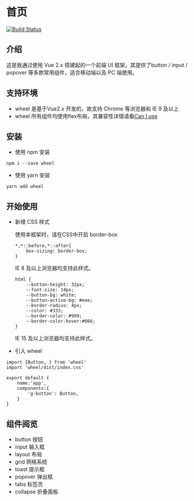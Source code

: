 # 首页

[![Build Status](https://www.travis-ci.org/carxinho/wheel.svg?branch=master)](https://www.travis-ci.org/carxinho/wheel)

## 介绍
这是我通过使用 Vue 2.x 搭建起的一个前端 UI 框架，其提供了button / input / popover 等多款常用组件，适合移动端以及 PC 端使用。

## 支持环境
- wheel 是基于Vue2.x 开发的，故支持 Chrome 等浏览器和 IE 9 及以上
- wheel 所有组件均使用flex布局，其兼容性详情请看[Can I use](https://caniuse.com/#search=flex)

## 安装
- 使用 npm 安装
```
npm i --save wheel
```

- 使用 yarn 安装
```
yarn add wheel
```

## 开始使用

- 新增 CSS 样式

    使用本框架时，请在CSS中开启 border-box

    ```
    *,*::before,*::after{
        box-sizing: border-box;
    }
    ```
    IE 8 及以上浏览器均支持此样式。
    
    ```
    html {
        --button-height: 32px;
        --font-size: 14px;
        --button-bg: white;
        --button-active-bg: #eee;
        --border-radius: 4px;
        --color: #333;
        --border-color: #999;
        --border-color-hover:#666;
    }
    ```
    IE 15 及以上浏览器均支持此样式。

- 引入 wheel
```
import {Button, } from 'wheel'
import 'wheel/dist/index.css'

export default {
    name:'app',
    components:{
        'g-button': Button,
    }
}
```

## 组件阅览

- button 按钮
- input 输入框
- layout 布局
- grid 网格系统
- toast 提示框
- popover 弹出框
- tabs 标签页
- collapse 折叠面板
